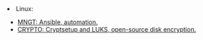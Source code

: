 <html>
<body>
<li>Linux:</li>
	<ul>
		<li><a href="https://www.ansible.com/">MNGT: Ansible, automation.</a></li>
		<li><a href="https://gitlab.com/cryptsetup/cryptsetup/">CRYPTO: Cryptsetup and LUKS, open-source disk encryption.</a></li>
	</ul>
  
  </body>
  </html>
